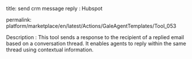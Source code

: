title: send crm message reply : Hubspot

permalink: platform/marketplace/en/latest/Actions/GaleAgentTemplates/Tool_053

 Description : 
 This tool sends a response to the recipient of a replied email based on a conversation thread. It enables agents to reply within the same thread using contextual information.


